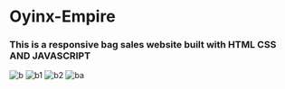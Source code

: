 # Oyinx-Empire
### This is a responsive bag sales website built with HTML CSS AND JAVASCRIPT
![b](https://user-images.githubusercontent.com/87545460/209587578-38979e0f-f902-4121-af04-b5022770dd1c.PNG)
![b1](https://user-images.githubusercontent.com/87545460/209587579-d3758b83-2cb2-45fd-aef4-d635289d7118.PNG)
![b2](https://user-images.githubusercontent.com/87545460/209587583-e0ebdfab-2002-4593-98d2-30a2c6429a0e.PNG)
![ba](https://user-images.githubusercontent.com/87545460/209587585-fd0ac985-5693-43a8-8ad3-b4447e1b0301.PNG)
